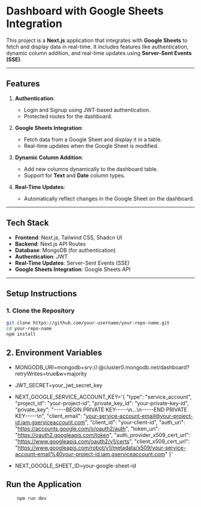 # Dashboard with Google Sheets Integration

This project is a **Next.js** application that integrates with **Google Sheets** to fetch and display data in real-time. It includes features like authentication, dynamic column addition, and real-time updates using **Server-Sent Events (SSE)**.

---

## Features

1. **Authentication**:
   - Login and Signup using JWT-based authentication.
   - Protected routes for the dashboard.

2. **Google Sheets Integration**:
   - Fetch data from a Google Sheet and display it in a table.
   - Real-time updates when the Google Sheet is modified.

3. **Dynamic Column Addition**:
   - Add new columns dynamically to the dashboard table.
   - Support for **Text** and **Date** column types.

4. **Real-Time Updates**:
   - Automatically reflect changes in the Google Sheet on the dashboard.

---

## Tech Stack

- **Frontend**: Next.js, Tailwind CSS, Shadcn UI
- **Backend**: Next.js API Routes
- **Database**: MongoDB (for authentication)
- **Authentication**: JWT
- **Real-Time Updates**: Server-Sent Events (SSE)
- **Google Sheets Integration**: Google Sheets API

---

## Setup Instructions

### 1. Clone the Repository

```bash
git clone https://github.com/your-username/your-repo-name.git
cd your-repo-name
npm install
```

## 2. Environment Variables

- MONGODB_URI=mongodb+srv://<username>:<password>@cluster0.mongodb.net/dashboard?retryWrites=true&w=majority

- JWT_SECRET=your_jwt_secret_key

- NEXT_GOOGLE_SERVICE_ACCOUNT_KEY='{
  "type": "service_account",
  "project_id": "your-project-id",
  "private_key_id": "your-private-key-id",
  "private_key": "-----BEGIN PRIVATE KEY-----\n...\n-----END PRIVATE KEY-----\n",
  "client_email": "your-service-account-email@your-project-id.iam.gserviceaccount.com",
  "client_id": "your-client-id",
  "auth_uri": "https://accounts.google.com/o/oauth2/auth",
  "token_uri": "https://oauth2.googleapis.com/token",
  "auth_provider_x509_cert_url": "https://www.googleapis.com/oauth2/v1/certs",
  "client_x509_cert_url": "https://www.googleapis.com/robot/v1/metadata/x509/your-service-account-email%40your-project-id.iam.gserviceaccount.com"
}'

- NEXT_GOOGLE_SHEET_ID=your-google-sheet-id

## Run the Application
```bash
    npm run dev
```